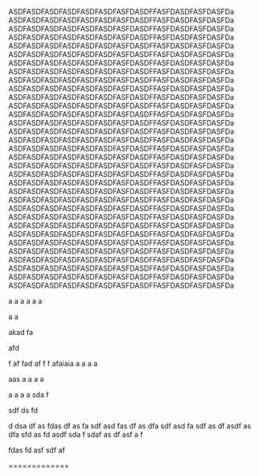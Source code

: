 ASDFASDFASDFASDFASDFASDFASFDASDFFASFDASDFASFDASFDa
ASDFASDFASDFASDFASDFASDFASFDASDFFASFDASDFASFDASFDa
ASDFASDFASDFASDFASDFASDFASFDASDFFASFDASDFASFDASFDa
ASDFASDFASDFASDFASDFASDFASFDASDFFASFDASDFASFDASFDa
ASDFASDFASDFASDFASDFASDFASFDASDFFASFDASDFASFDASFDa
ASDFASDFASDFASDFASDFASDFASFDASDFFASFDASDFASFDASFDa
ASDFASDFASDFASDFASDFASDFASFDASDFFASFDASDFASFDASFDa
ASDFASDFASDFASDFASDFASDFASFDASDFFASFDASDFASFDASFDa
ASDFASDFASDFASDFASDFASDFASFDASDFFASFDASDFASFDASFDa
ASDFASDFASDFASDFASDFASDFASFDASDFFASFDASDFASFDASFDa
ASDFASDFASDFASDFASDFASDFASFDASDFFASFDASDFASFDASFDa
ASDFASDFASDFASDFASDFASDFASFDASDFFASFDASDFASFDASFDa
ASDFASDFASDFASDFASDFASDFASFDASDFFASFDASDFASFDASFDa
ASDFASDFASDFASDFASDFASDFASFDASDFFASFDASDFASFDASFDa
ASDFASDFASDFASDFASDFASDFASFDASDFFASFDASDFASFDASFDa
ASDFASDFASDFASDFASDFASDFASFDASDFFASFDASDFASFDASFDa
ASDFASDFASDFASDFASDFASDFASFDASDFFASFDASDFASFDASFDa
ASDFASDFASDFASDFASDFASDFASFDASDFFASFDASDFASFDASFDa
ASDFASDFASDFASDFASDFASDFASFDASDFFASFDASDFASFDASFDa
ASDFASDFASDFASDFASDFASDFASFDASDFFASFDASDFASFDASFDa
ASDFASDFASDFASDFASDFASDFASFDASDFFASFDASDFASFDASFDa
ASDFASDFASDFASDFASDFASDFASFDASDFFASFDASDFASFDASFDa
ASDFASDFASDFASDFASDFASDFASFDASDFFASFDASDFASFDASFDa
ASDFASDFASDFASDFASDFASDFASFDASDFFASFDASDFASFDASFDa
ASDFASDFASDFASDFASDFASDFASFDASDFFASFDASDFASFDASFDa
ASDFASDFASDFASDFASDFASDFASFDASDFFASFDASDFASFDASFDa
ASDFASDFASDFASDFASDFASDFASFDASDFFASFDASDFASFDASFDa
ASDFASDFASDFASDFASDFASDFASFDASDFFASFDASDFASFDASFDa
ASDFASDFASDFASDFASDFASDFASFDASDFFASFDASDFASFDASFDa
ASDFASDFASDFASDFASDFASDFASFDASDFFASFDASDFASFDASFDa
ASDFASDFASDFASDFASDFASDFASFDASDFFASFDASDFASFDASFDa
ASDFASDFASDFASDFASDFASDFASFDASDFFASFDASDFASFDASFDa
ASDFASDFASDFASDFASDFASDFASFDASDFFASFDASDFASFDASFDa

a
a
a
a
a
a

a
a

akad
fa

afd

f
af
fad
af
f
f
afaiaia
a
a
a
a

aas
a
a
a
a

a
a
a
a
sda
f

sdf
ds
fd

d
dsa
df
as
fdas
df
as
fa
sdf
asd
fas
df
as
dfa
sdf
asd
fa
sdf
as
df
asdf
as
dfa
sfd
as
fd
asdf
sda
f
sdaf
as
df
asf
a
f

fdas
fd
asf
sdf
af

=============
